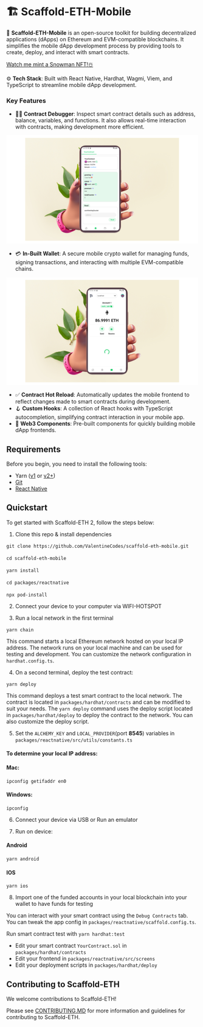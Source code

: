 # 🏗 Scaffold-ETH-Mobile

🧪 **Scaffold-ETH-Mobile** is an open-source toolkit for building decentralized applications (dApps) on Ethereum and EVM-compatible blockchains. It simplifies the mobile dApp development process by providing tools to create, deploy, and interact with smart contracts.

[Watch me mint a Snowman NFT!☃️](https://youtu.be/CaJTnRtLOK8)

⚙️ **Tech Stack**: Built with React Native, Hardhat, Wagmi, Viem, and TypeScript to streamline mobile dApp development.

### Key Features

- 🧑‍💻 **Contract Debugger**: Inspect smart contract details such as address, balance, variables, and functions. It also allows real-time interaction with contracts, making development more efficient.

![Contract Debugger](./assets/debugger.png)

- 💳 **In-Built Wallet**: A secure mobile crypto wallet for managing funds, signing transactions, and interacting with multiple EVM-compatible chains.

![Wallet](./assets/wallet.png)

- ✅ **Contract Hot Reload**: Automatically updates the mobile frontend to reflect changes made to smart contracts during development.
- 🪝 **Custom Hooks**: A collection of React hooks with TypeScript autocompletion, simplifying contract interaction in your mobile app.
- 🧱 **Web3 Components**: Pre-built components for quickly building mobile dApp frontends.

## Requirements

Before you begin, you need to install the following tools:

- Yarn ([v1](https://classic.yarnpkg.com/en/docs/install/) or [v2+](https://yarnpkg.com/getting-started/install))
- [Git](https://git-scm.com/downloads)
- [React Native](https://reactnative.dev/docs/environment-setup?guide=native&platform=android)

## Quickstart

To get started with Scaffold-ETH 2, follow the steps below:

1. Clone this repo & install dependencies

```
git clone https://github.com/ValentineCodes/scaffold-eth-mobile.git

cd scaffold-eth-mobile

yarn install

cd packages/reactnative

npx pod-install
```

2. Connect your device to your computer via WIFI-HOTSPOT

3. Run a local network in the first terminal

```
yarn chain
```

This command starts a local Ethereum network hosted on your local IP address. The network runs on your local machine and can be used for testing and development. You can customize the network configuration in `hardhat.config.ts`.

4. On a second terminal, deploy the test contract:

```
yarn deploy
```

This command deploys a test smart contract to the local network. The contract is located in `packages/hardhat/contracts` and can be modified to suit your needs. The `yarn deploy` command uses the deploy script located in `packages/hardhat/deploy` to deploy the contract to the network. You can also customize the deploy script.

5. Set the `ALCHEMY_KEY` and `LOCAL_PROVIDER`(port **8545**) variables in `packages/reactnative/src/utils/constants.ts`

#### To determine your local IP address:

#### Mac:

```
ipconfig getifaddr en0
```

#### Windows:

```
ipconfig
```

6. Connect your device via USB or Run an emulator

7. Run on device:

#### Android

```
yarn android
```

#### IOS

```
yarn ios
```

8. Import one of the funded accounts in your local blockchain into your wallet to have funds for testing

You can interact with your smart contract using the `Debug Contracts` tab. You can tweak the app config in `packages/reactnative/scaffold.config.ts`.

Run smart contract test with `yarn hardhat:test`

- Edit your smart contract `YourContract.sol` in `packages/hardhat/contracts`
- Edit your frontend in `packages/reactnative/src/screens`
- Edit your deployment scripts in `packages/hardhat/deploy`

## Contributing to Scaffold-ETH

We welcome contributions to Scaffold-ETH!

Please see [CONTRIBUTING.MD](https://github.com/ValentineCodes/scaffold-eth-mobile/blob/main/CONTRIBUTING.md) for more information and guidelines for contributing to Scaffold-ETH.
